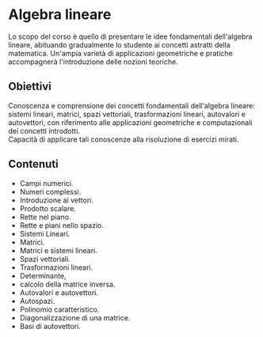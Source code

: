 # Algebra lineare

Lo scopo del corso è quello di presentare le idee fondamentali dell'algebra lineare, abituando gradualmente lo studente ai concetti astratti della matematica. Un'ampia varietà di applicazioni geometriche e pratiche accompagnerà l'introduzione delle nozioni teoriche.

## Obiettivi

Conoscenza e comprensione dei concetti fondamentali dell'algebra lineare: sistemi lineari, matrici, spazi vettoriali, trasformazioni lineari, autovalori e autovettori, con riferimento alle applicazioni geometriche e computazionali dei concetti introdotti.  
Capacità di applicare tali conoscenze alla risoluzione di esercizi mirati.

## Contenuti

- Campi numerici.
- Numeri complessi.
- Introduzione ai vettori.
- Prodotto scalare.
- Rette nel piano.
- Rette e piani nello spazio.
- Sistemi Lineari.
- Matrici.
- Matrici e sistemi lineari.
- Spazi vettoriali.
- Trasformazioni lineari.
- Determinante, 
- calcolo della matrice inversa.
- Autovalori e autovettori.
- Autospazi.
- Polinomio caratteristico.
- Diagonalizzazione di una matrice.
- Basi di autovettori.
